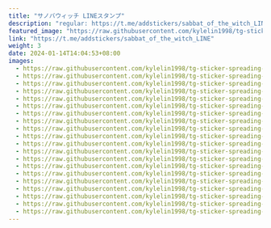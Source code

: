 ```yaml
---
title: "サノバウィッチ LINEスタンプ"
description: "regular: https://t.me/addstickers/sabbat_of_the_witch_LINE"
featured_image: "https://raw.githubusercontent.com/kylelin1998/tg-sticker-spreading-worldwide-images/main/img/1052d122-9094-4e64-9823-e26d4f1c7968.jpg"
link: "https://t.me/addstickers/sabbat_of_the_witch_LINE"
weight: 3
date: 2024-01-14T14:04:53+08:00
images:
  - https://raw.githubusercontent.com/kylelin1998/tg-sticker-spreading-worldwide-images/main/img/1052d122-9094-4e64-9823-e26d4f1c7968.jpg
  - https://raw.githubusercontent.com/kylelin1998/tg-sticker-spreading-worldwide-images/main/img/5a6357c8-cdfe-41e5-81d2-cd3878b8f9aa.jpg
  - https://raw.githubusercontent.com/kylelin1998/tg-sticker-spreading-worldwide-images/main/img/fbf046f5-a97d-49f5-8774-f17825978f96.jpg
  - https://raw.githubusercontent.com/kylelin1998/tg-sticker-spreading-worldwide-images/main/img/6ace6d70-9aa2-4bbf-b07b-045a0006ea4c.jpg
  - https://raw.githubusercontent.com/kylelin1998/tg-sticker-spreading-worldwide-images/main/img/0266a2e3-b361-424e-b427-f3e6ea51b488.jpg
  - https://raw.githubusercontent.com/kylelin1998/tg-sticker-spreading-worldwide-images/main/img/0d354505-5dc4-4a78-a308-faa50cd7d93e.jpg
  - https://raw.githubusercontent.com/kylelin1998/tg-sticker-spreading-worldwide-images/main/img/92dcee5a-0158-47dc-9ac5-1a1923537859.jpg
  - https://raw.githubusercontent.com/kylelin1998/tg-sticker-spreading-worldwide-images/main/img/8157b456-baab-4726-8073-1902a23b167d.jpg
  - https://raw.githubusercontent.com/kylelin1998/tg-sticker-spreading-worldwide-images/main/img/c73808b8-d9af-4dfa-8af4-383d2480b322.jpg
  - https://raw.githubusercontent.com/kylelin1998/tg-sticker-spreading-worldwide-images/main/img/61e8b58e-ade5-4053-818e-c6aa6b497d43.jpg
  - https://raw.githubusercontent.com/kylelin1998/tg-sticker-spreading-worldwide-images/main/img/812fd4db-e1bd-4e26-acc3-4bedd1164743.jpg
  - https://raw.githubusercontent.com/kylelin1998/tg-sticker-spreading-worldwide-images/main/img/330bd9df-9764-4253-b6b3-4bc8d77b0505.jpg
  - https://raw.githubusercontent.com/kylelin1998/tg-sticker-spreading-worldwide-images/main/img/fbbb8fc8-3ea8-4712-ade7-d42fc2d221d9.jpg
  - https://raw.githubusercontent.com/kylelin1998/tg-sticker-spreading-worldwide-images/main/img/719b1090-7b41-4a09-8a9c-8bb516cba6ae.jpg
  - https://raw.githubusercontent.com/kylelin1998/tg-sticker-spreading-worldwide-images/main/img/d3b67c80-4edc-4389-8496-39ebe812196e.jpg
  - https://raw.githubusercontent.com/kylelin1998/tg-sticker-spreading-worldwide-images/main/img/89c26849-b800-4d18-9d80-5f49e9ed86ac.jpg
  - https://raw.githubusercontent.com/kylelin1998/tg-sticker-spreading-worldwide-images/main/img/227ce359-cc21-4035-ad38-7a81c60afe91.jpg
  - https://raw.githubusercontent.com/kylelin1998/tg-sticker-spreading-worldwide-images/main/img/1325f0b2-f873-4d71-85d9-60edc5e0e533.jpg
  - https://raw.githubusercontent.com/kylelin1998/tg-sticker-spreading-worldwide-images/main/img/2e0be754-881b-4ccb-af08-ad5f31024446.jpg
  - https://raw.githubusercontent.com/kylelin1998/tg-sticker-spreading-worldwide-images/main/img/b3fe5957-50f0-4f8d-af14-54b9d90a0ec4.jpg
---
```


